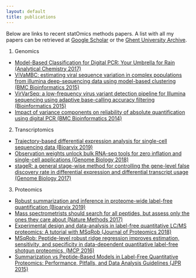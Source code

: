 ```yaml
---
layout: default
title: publications
---
```


Below are links to recent statOmics methods papers.
A list with all my papers can be retrieved at [Google Scholar](https://scholar.google.be/citations?hl=en&user=EQmZq4cAAAAJ&view_op=list_works&sortby=pubdate) or the [Ghent University Archive](https://biblio.ugent.be/publication?sort=year.desc&sort=datecreated.desc&q=author+exact+801001441317&q=type+exact+journalArticle).

1. Genomics
  - [Model-Based Classification for Digital PCR: Your Umbrella for Rain (Analytical Chemistry 2017)](https://www.ncbi.nlm.nih.gov/pubmed/28350455)
  - [ViVaMBC: estimating viral sequence variation in complex populations from illumina deep-sequencing data using model-based clustering (BMC Bioinformatics 2015)](https://www.ncbi.nlm.nih.gov/pubmed/25887734)
  - [VirVarSeq: a low-frequency virus variant detection pipeline for Illumina sequencing using adaptive base-calling accuracy filtering (Bioinformatics 2015)](https://www.ncbi.nlm.nih.gov/pubmed/25178459)
  - [Impact of variance components on reliability of absolute quantification using digital PCR (BMC Bioinformatics 2014)](https://www.ncbi.nlm.nih.gov/pubmed/25147026)

2. Transcriptomics
  - [Trajectory-based differential expression analysis for single-cell sequencing data (Bioarvix 2019)](https://https://www.biorxiv.org/content/10.1101/623397v1)
  - [Observation weights unlock bulk RNA-seq tools for zero inflation and single-cell applications (Genome Biology 2018)](https://www.ncbi.nlm.nih.gov/pubmed/29478411)
  - [stageR:  a general stage-wise method for controlling the gene-level false discovery rate in differential expression and differential transcript usage (Genome Biology 2017)](https://www.ncbi.nlm.nih.gov/pubmed/28784146)

3. Proteomics
  - [Robust summarization and inference in proteome-wide label-free quantification (Bioarvix 2019)](https://www.biorxiv.org/content/10.1101/668863v1)
  - [Mass spectrometrists should search for all peptides, but assess only the ones they care about (Nature Methods 2017)](https://www.ncbi.nlm.nih.gov/pubmed/28661493)
  - [Experimental design and data-analysis in label-free quantitative LC/MS proteomics: A tutorial with MSqRob (Journal of Proteomics 2018)](https://www.ncbi.nlm.nih.gov/pubmed/28391044)
  - [MSqRob: Peptide-level robust ridge regression improves estimation, sensitivity, and specificity in data-dependent quantitative label-free shotgun proteomics, (MCP 2016)](https://www.ncbi.nlm.nih.gov/pubmed/26566788)
  - [Summarization vs Peptide-Based Models in Label-Free Quantitative Proteomics: Performance, Pitfalls, and Data Analysis Guidelines (JPR 2015)](https://www.ncbi.nlm.nih.gov/pubmed/25827922)
